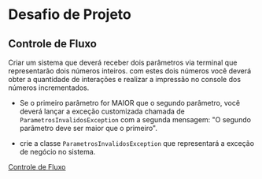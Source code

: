 # Desafio de Projeto
## Controle de Fluxo


Criar um sistema que deverá receber dois parâmetros via terminal que representarão dois números inteiros.
com estes dois números você deverá obter a quantidade de interações e realizar a impressão no console dos 
números incrementados.

* Se o primeiro parâmetro for MAIOR que o segundo parâmetro, você deverá lançar a exceção customizada chamada de ```ParametrosInvalidosException``` com a segunda mensagem: "O segundo parâmetro deve ser maior que o primeiro". <br>
  
* crie a classe ```ParametrosInvalidosException``` que representará a exceção de negócio no sistema.


[Controle de Fluxo](https://github.com/Sandra-Silva-Santos/Cursos_Dio)
